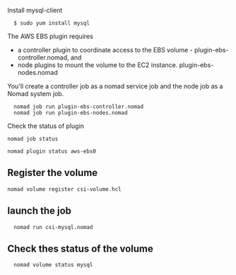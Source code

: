 Install mysql-client

      $ sudo yum install mysql

The AWS EBS plugin requires
- a controller plugin to coordinate access to the EBS volume - plugin-ebs-controller.nomad, and 
- node plugins to mount the volume to the EC2 instance. plugin-ebs-nodes.nomad

You'll create a controller job as a nomad service job and the node job as a Nomad system job.


      nomad job run plugin-ebs-controller.nomad
      nomad job run plugin-ebs-nodes.nomad


Check the status of plugin 

    nomad job status
   
    nomad plugin status aws-ebs0
    
   
## Register the volume

    nomad volume register csi-volume.hcl
    
## launch the job 

      nomad run csi-mysql.nomad
      
## Check thes status of the volume  

      nomad volume status mysql


